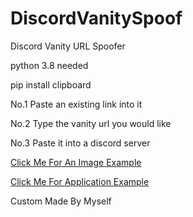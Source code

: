 # DiscordVanitySpoof
Discord Vanity URL Spoofer

python 3.8 needed

pip install clipboard

No.1 Paste an existing link into it

No.2 Type the vanity url you would like

No.3 Paste it into a discord server

[Click Me For An Image Example](https://user-images.githubusercontent.com/81941220/113530652-db1e4c00-9609-11eb-93fd-5728aa542132.png)

[Click Me For Application Example](https://user-images.githubusercontent.com/81941220/113530861-7b747080-960a-11eb-9fa4-1fd4047cd44d.png)

Custom Made By Myself
